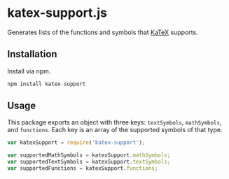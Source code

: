 # katex-support.js

Generates lists of the functions and symbols that [KaTeX](https://github.com/Khan/KaTeX) supports.

## Installation

Install via npm.

```js
npm install katex-support
```

## Usage

This package exports an object with three keys: `textSymbols`, `mathSymbols`, and `functions`. Each key is an array
of the supported symbols of that type.

```js
var katexSupport = require('katex-support');

var supportedMathSymbols = katexSupport.mathSymbols;
var supportedTextSymbols = katexSupport.textSymbols;
var supportedFunctions = katexSupport.functions;
```
